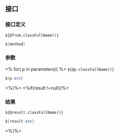 ## 接口
### 接口定义
`${@from.classFullName()}`
```java
${method}
```
### 参数
<% for( p in parameters){ %>
 `${@p.classFullName()}`
```java
${p.src}
```
<%}%>
<%if(result !=null){%>
### 结果
 `${@result.classFullName()}`
```java
${result.src}
```
<%}%>